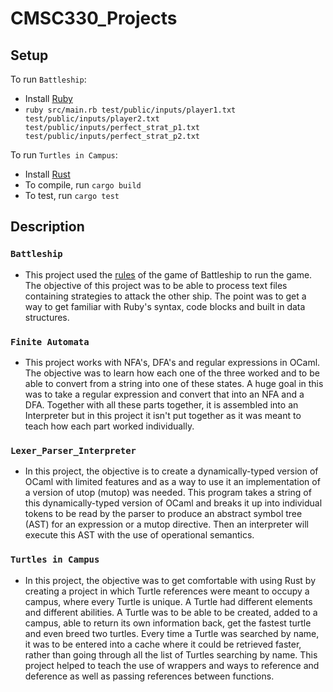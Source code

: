 # CMSC330_Projects

## Setup
To run `Battleship`:
- Install [Ruby](https://www.ruby-lang.org/en/downloads/)
- `ruby src/main.rb test/public/inputs/player1.txt test/public/inputs/player2.txt test/public/inputs/perfect_strat_p1.txt test/public/inputs/perfect_strat_p2.txt`

To run `Turtles in Campus`:
- Install [Rust](https://www.rust-lang.org/tools/install)
- To compile, run `cargo build`
- To test, run `cargo test`

## Description
### `Battleship`
- This project used the [rules](https://www.hasbro.com/common/instruct/Battleship.PDF) of the game of Battleship to run the game. The objective of this project was to be able to process text files containing strategies to attack the other ship. The point was to get a way to get familiar with Ruby's syntax, code blocks and built in data structures.

### `Finite Automata`
- This project works with NFA's, DFA's and regular expressions in OCaml. The objective was to learn how each one of the three worked and to be able to convert from a string into one of these states. A huge goal in this was to take a regular expression and convert that into an NFA and a DFA. Together with all these parts together, it is assembled into an Interpreter but in this project it isn't put together as it was meant to teach how each part worked individually.

### `Lexer_Parser_Interpreter`
- In this project, the objective is to create a dynamically-typed version of OCaml with limited features and as a way to use it an implementation of a version of utop (mutop) was needed. This program takes a string of this dynamically-typed version of OCaml and breaks it up into individual tokens to be read by the parser to produce an abstract symbol tree (AST) for an expression or a mutop directive. Then an interpreter will execute this AST with the use of operational semantics.

### `Turtles in Campus`
- In this project, the objective was to get comfortable with using Rust by creating a project in which Turtle references were meant to occupy a campus, where every Turtle is unique. A Turtle had different elements and different abilities. A Turtle was to be able to be created, added to a campus, able to return its own information back, get the fastest turtle and even breed two turtles. Every time a Turtle was searched by name, it was to be entered into a cache where it could be retrieved faster, rather than going through all the list of Turtles searching by name. This project helped to teach the use of wrappers and ways to reference and deference as well as passing references between functions.
